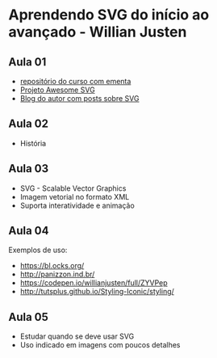 # Aprendendo SVG do início ao avançado - Willian Justen

## Aula 01
- [repositório do curso com ementa](https://github.com/willianjusten/curso-de-svg)
- [Projeto Awesome SVG](https://github.com/willianjusten/awesome-svg)
- [Blog do autor com posts sobre SVG](https://willianjusten.com.br/tags/#svg)

## Aula 02
  - História

## Aula 03
  - SVG - Scalable Vector Graphics
  - Imagem vetorial no formato XML
  - Suporta interatividade e animação

## Aula 04
Exemplos de uso:
- https://bl.ocks.org/
- http://panizzon.ind.br/
- https://codepen.io/willianjusten/full/ZYVPep
- http://tutsplus.github.io/Styling-Iconic/styling/

## Aula 05
- Estudar quando se deve usar SVG
- Uso indicado em imagens com poucos detalhes
